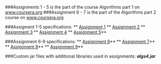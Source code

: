 ###Assignments 1 - 5 is the part of the course Algorithms part 1 on www.coursera.org
###Assignment 6 - 7 is the part of the Algorithms part 2 course on www.coursera.org

###Assigment 1-5 specifications:
** [Assignment 1](http://coursera.cs.princeton.edu/algs4/assignments/percolation.html)
** [Assignment 2](http://coursera.cs.princeton.edu/algs4/assignments/queues.html)
** [Assignment 3](http://coursera.cs.princeton.edu/algs4/assignments/collinear.html)
** [Assignment 4](http://coursera.cs.princeton.edu/algs4/assignments/8puzzle.html)
** [Assignment 5](http://coursera.cs.princeton.edu/algs4/assignments/kdtree.html)**

###Assignment 6-9 specifications:
** [Assignment 6](http://coursera.cs.princeton.edu/algs4/assignments/wordnet.html)**
** [Assignment 7](http://coursera.cs.princeton.edu/algs4/assignments/seam.html)**
** [Assignment 8](http://coursera.cs.princeton.edu/algs4/assignments/baseball.html)**
** [Assignment 9](http://coursera.cs.princeton.edu/algs4/assignments/boggle.html)**

###Custom jar files with additional libraries used in assignments:
***algs4.jar***

